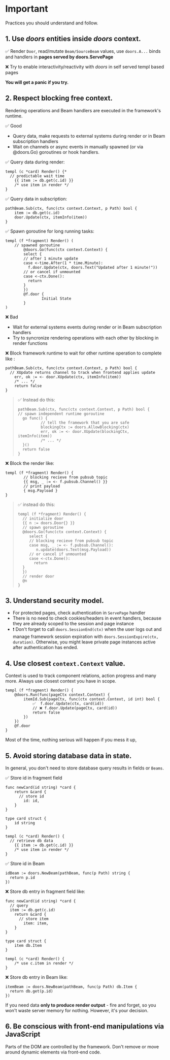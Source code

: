 # Important

Practices you should understand and follow. 

## 1. Use *doors*  entities inside *doors* context.

✅ Render `Door`, read/mutate `Beam/SourceBeam` values, use `doors.A...` binds and handlers in **pages served by doors.ServePage**

❌ Try to enable interactivity/reactivity with *doors* in self served templ based pages

**You will get a panic if you try.**

## 2. Respect blocking free context.

Rendering operations and Beam handlers are executed in the framework's runtime.

✅ Good 

* Query data, make requests to external systems during render or in Beam subscription handlers
* Wait on channels or async events in manually spawned (or via @doors.Go) goroutines or hook handlers.

✅  Query data during render:

```templ
templ (c *card) Render() {*
  // predictable wait time
	{{ item := db.get(c.id) }}
	/* use item in render */
}
```

✅  Query data in subscription:

```templ
pathBeam.Sub(ctx, func(ctx context.Context, p Path) bool {
	item := db.get(c.id)
	door.Update(ctx, itemInfo(item))
}
```

✅  Spawn goroutine for long running tasks:

```templ
templ (f *fragment) Render() (
    // spawned goroutine
		@doors.Go(func(ctx context.Context) {
        select {
        // after 1 minute update
        case <-time.After(1 * time.Minute):
          f.door.Update(ctx, doors.Text("Updated after 1 minute!"))
        // or cancel if unmounted
        case <-ctx.Done():
          return
        }
		})
		@f.door {
				Initial State
		}
)
```

❌ Bad 

*  Wait for external systems events during render or in Beam subscription handlers
*  Try to syncronize rendering operations with each other by blocking in render functions

❌  Block framework runtime to wait for other runtime operation to complete like :

```temp
pathBeam.Sub(ctx, func(ctx context.Context, p Path) bool {
  // XUpdate returns channel to track when frontend applies update
	err, ok := <- door.XUpdate(ctx, itemInfo(item))
	/* ... */
	return false
}
```

> ✅   Instead do this:
>
> ```templ
> pathBeam.Sub(ctx, func(ctx context.Context, p Path) bool {
> // spawn independent runtime goroutine
> 	go func() {
> 			// tell the framework that you are safe
> 			blockingCtx := doors.AllowBlocking(ctx)
> 			err, ok := <- door.XUpdate(blockingCtx, itemInfo(item))
> 			/* ... */
> 	}()
> 	return false
> }
> ```

❌  Block the render like:

```templ
templ (f *fragment) Render() {
 		// blocking recieve from pubsub topic
		{{ msg, _ := <- f.pubsub.Channel() }}
		// print payload
		{ msg.Payload }
}
```

> ✅  instead do this:
>
> ```templ
> templ (f *fragment) Render() {
> 	// initialize door
> 	{{ n := doors.Door{} }}
> 	// spawn goroutine
> 	@doors.Go(func(ctx context.Context) {
> 	   select {
>      // blocking recieve from pubsub topic 
>      case msg, _ := <- f.pubsub.Channel():
>         n.update(doors.Text(msg.Payload))
>      // or cancel if unmounted
>      case <-ctx.Done():
>        return
>   }
> 	})
> 	// render door
> 	@n
> }
> ```

## 3. Understand security model.

* For protected pages, check authentication in `ServePage` handler
* There is no need to check cookies/headers in event handlers, because they are already scoped to the session and page instance
* ❗ Don't forget to call `doors.SessionEnd(ctx)` when the user logs out and manage framework session expiration with `doors.SessionExpire(ctx, duration)`. Otherwise, you might leave private page instances active after authentication has ended.

## 4. Use closest `context.Context` value.

Context is used to track component relations, action progress and many more.  Always use closest context you have in scope. 

```templ
templ (f *fragment) Render() {
	@doors.Run(func(pageCtx context.Context) {
		itemId.Sub(pageCtx, func(ctx context.Context, id int) bool {
			✅  f.door.Update(ctx, card(id))
			// ❌ f.door.Update(pageCtx, card(id))
			return false
		})
	})
	@f.door
}

```

Most of the time, nothing serious will happen if you mess it up, 

## 5. Avoid storing database data in state.

In general, you don't need to store database query results in fields or `Beams`.

✅ Store id in fragment field

```templ
func newCard(id string) *card {
	return &card {
	  // store id
		id: id,
	}
}

type card struct {
	id string
}

templ (c *card) Render() {
  // retrieve db data
	{{ item := db.get(c.id) }}
	/* use item in render */
}
```

✅  Store id in Beam

```templ
idBeam := doors.NewBeam(pathBeam, func(p Path) string {
  return p.id
})
```

❌ Store db entry in fragment field like:

```templ
func newCard(id string) *card {
  // query
  item := db.get(c.id)
	return &card {
	  // store item
		item: item,
	}
}

type card struct {
	item db.Item
}

templ (c *card) Render() {
	/* use c.item in render */
}
```

❌  Store db entry in Beam like:

```templ
itemBeam := doors.NewBeam(pathBeam, func(p Path) db.Item {
  return db.get(p.id)
})
```

If you need data **only to produce render output** - fire and forget, so you won't waste server memory for nothing.  However, it's your decision.

## 6. Be conscious with front-end manipulations via JavaScript 

Parts of the DOM are controlled by the framework. Don't remove or move around dynamic elements via front-end code.


